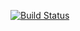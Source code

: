[![Build Status](https://travis-ci.org/daneryl/angular-firebase-app.svg?branch=master)](https://travis-ci.org/daneryl/angular-firebase-app)
